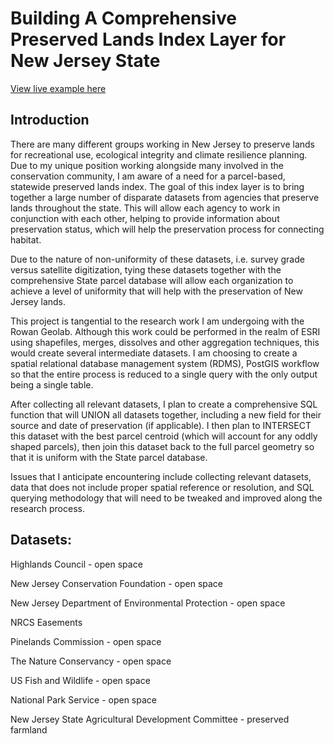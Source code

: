 # Building A Comprehensive Preserved Lands Index Layer for New Jersey State
<a href="https://makmaps.github.io/map/assets/pli/">View live example here</a>
## Introduction

There are many different groups working in New Jersey to preserve lands for recreational use, ecological integrity and climate resilience planning. Due to my unique position working alongside many involved in the conservation community, I am aware of a need for a parcel-based, statewide preserved lands index. The goal of this index layer is to bring together a large number of disparate datasets from agencies that preserve lands throughout the state. This will allow each agency to work in conjunction with each other, helping to provide information about preservation status, which will help the preservation process for connecting habitat.

Due to the nature of non-uniformity of these datasets, i.e. survey grade versus satellite digitization, tying these datasets together with the comprehensive State parcel database will allow each organization to achieve a level of uniformity that will help with the preservation of New Jersey lands.

This project is tangential to the research work I am undergoing with the Rowan Geolab. Although this work could be performed in the realm of ESRI using shapefiles, merges, dissolves and other aggregation techniques, this would create several intermediate datasets. I am choosing to create a spatial relational database management system (RDMS), PostGIS workflow so that the entire process is reduced to a single query with the only output being a single table.

After collecting all relevant datasets, I plan to create a comprehensive SQL function that will UNION all datasets together, including a new field for their source and date of preservation (if applicable). I then plan to INTERSECT this dataset with the best parcel centroid (which will account for any oddly shaped parcels), then join this dataset back to the full parcel geometry so that it is uniform with the State parcel database.

Issues that I anticipate encountering include collecting relevant datasets, data that does not include proper spatial reference or resolution, and SQL querying methodology that will need to be tweaked and improved along the research process.

## Datasets:

Highlands Council - open space

New Jersey Conservation Foundation - open space

New Jersey Department of Environmental Protection - open space

NRCS Easements

Pinelands Commission - open space

The Nature Conservancy - open space

US Fish and Wildlife - open space

National Park Service - open space

New Jersey State Agricultural Development Committee - preserved farmland
